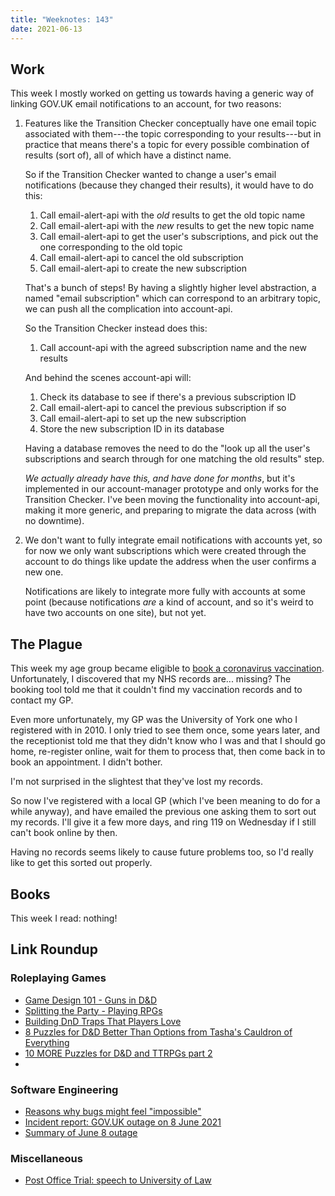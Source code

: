 ```yaml
---
title: "Weeknotes: 143"
date: 2021-06-13
---
```


## Work

This week I mostly worked on getting us towards having a generic way
of linking GOV.UK email notifications to an account, for two reasons:

1. Features like the Transition Checker conceptually have one email
   topic associated with them---the topic corresponding to your
   results---but in practice that means there's a topic for every
   possible combination of results (sort of), all of which have a
   distinct name.
   
   So if the Transition Checker wanted to change a user's email
   notifications (because they changed their results), it would have
   to do this:
   
   1. Call email-alert-api with the *old* results to get the old topic name
   2. Call email-alert-api with the *new* results to get the new topic name
   3. Call email-alert-api to get the user's subscriptions, and pick out the one corresponding to the old topic
   4. Call email-alert-api to cancel the old subscription
   5. Call email-alert-api to create the new subscription
   
   That's a bunch of steps!  By having a slightly higher level
   abstraction, a named "email subscription" which can correspond to
   an arbitrary topic, we can push all the complication into
   account-api.
   
   So the Transition Checker instead does this:
   
   1. Call account-api with the agreed subscription name and the new results
   
   And behind the scenes account-api will:
   
   1. Check its database to see if there's a previous subscription ID
   2. Call email-alert-api to cancel the previous subscription if so
   3. Call email-alert-api to set up the new subscription
   4. Store the new subscription ID in its database
   
   Having a database removes the need to do the "look up all the
   user's subscriptions and search through for one matching the old
   results" step.

   *We actually already have this, and have done for months*, but it's
   implemented in our account-manager prototype and only works for the
   Transition Checker.  I've been moving the functionality into
   account-api, making it more generic, and preparing to migrate the
   data across (with no downtime).

2. We don't want to fully integrate email notifications with accounts
   yet, so for now we only want subscriptions which were created
   through the account to do things like update the address when the
   user confirms a new one.
   
   Notifications are likely to integrate more fully with accounts at
   some point (because notifications *are* a kind of account, and so
   it's weird to have two accounts on one site), but not yet.

## The Plague

This week my age group became eligible to [book a coronavirus
vaccination][].  Unfortunately, I discovered that my NHS records
are... missing?  The booking tool told me that it couldn't find my
vaccination records and to contact my GP.

Even more unfortunately, my GP was the University of York one who I
registered with in 2010.  I only tried to see them once, some years
later, and the receptionist told me that they didn't know who I was
and that I should go home, re-register online, wait for them to
process that, then come back in to book an appointment.  I didn't
bother.

I'm not surprised in the slightest that they've lost my records.

So now I've registered with a local GP (which I've been meaning to do
for a while anyway), and have emailed the previous one asking them to
sort out my records.  I'll give it a few more days, and ring 119 on
Wednesday if I still can't book online by then.

Having no records seems likely to cause future problems too, so I'd
really like to get this sorted out properly.

[book a coronavirus vaccination]: https://www.nhs.uk/conditions/coronavirus-covid-19/coronavirus-vaccination/book-coronavirus-vaccination/


## Books

This week I read: nothing!


## Link Roundup

### Roleplaying Games

- [Game Design 101 - Guns in D&D](https://www.youtube.com/watch?v=0Mr0PjFkJC4)
- [Splitting the Party - Playing RPGs](https://www.youtube.com/watch?v=CVEnzu4z0Uw)
- [Building DnD Traps That Players Love](https://www.youtube.com/watch?v=RY_IRqx5dtI)
- [8 Puzzles for D&D Better Than Options from Tasha's Cauldron of Everything](https://www.youtube.com/watch?v=zt9lYvERgeI)
- [10 MORE Puzzles for D&D and TTRPGs part 2](https://www.youtube.com/watch?v=32xqHvITEB0)
- [](https://www.youtube.com/watch?v=wXZXSYjlnGE)

### Software Engineering

- [Reasons why bugs might feel "impossible"](https://jvns.ca/blog/2021/06/08/reasons-why-bugs-might-feel-impossible/)
- [Incident report: GOV.UK outage on 8 June 2021](https://insidegovuk.blog.gov.uk/2021/06/11/incident-report-gov-uk-outage-on-8-june-2021/)
- [Summary of June 8 outage](https://www.fastly.com/blog/summary-of-june-8-outage)

### Miscellaneous

- [Post Office Trial: speech to University of Law](https://www.postofficetrial.com/2021/06/marshall-spells-it-out-speech-to.html)
